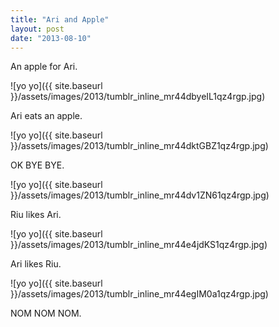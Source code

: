 ```yaml
---
title: "Ari and Apple"
layout: post
date: "2013-08-10"
---
```


An apple for Ari.

![yo yo]({{ site.baseurl }}/assets/images/2013/tumblr_inline_mr44dbyeIL1qz4rgp.jpg)

Ari eats an apple.

![yo yo]({{ site.baseurl }}/assets/images/2013/tumblr_inline_mr44dktGBZ1qz4rgp.jpg)

OK BYE BYE.

![yo yo]({{ site.baseurl }}/assets/images/2013/tumblr_inline_mr44dv1ZN61qz4rgp.jpg)

Riu likes Ari.

![yo yo]({{ site.baseurl }}/assets/images/2013/tumblr_inline_mr44e4jdKS1qz4rgp.jpg)

Ari likes Riu.

![yo yo]({{ site.baseurl }}/assets/images/2013/tumblr_inline_mr44egIM0a1qz4rgp.jpg)

NOM NOM NOM.

